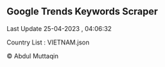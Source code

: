 

## Google Trends Keywords Scraper 
 
Last Update 25-04-2023 , 04:06:32

Country List :
VIETNAM.json



© Abdul Muttaqin 
